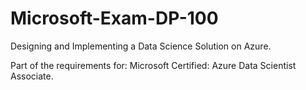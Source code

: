 # Microsoft-Exam-DP-100
Designing and Implementing a Data Science Solution on Azure.

Part of the requirements for: Microsoft Certified: Azure Data Scientist Associate.
